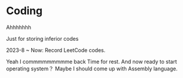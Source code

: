 # Coding 
Ahhhhhhh

Just for storing inferior codes

2023-8 ~ Now: Record LeetCode codes.


Yeah  I commmmmmmmme back
Time for rest. 
And now ready to start operating system？ Maybe I should come up with Assembly language.
